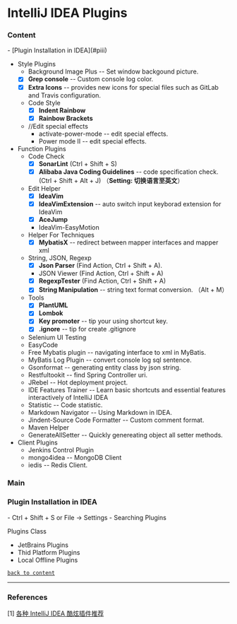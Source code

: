 # IntelliJ IDEA Plugins

<h3 id="content">Content</h3>
- [Plugin Installation in IDEA](#piii)

- Style Plugins
  - Background Image Plus  -- Set window backgound picture.
  - [x] **Grep console**   -- Custom console log color.
  - [x] **Extra Icons** -- provides new icons for special files such as GitLab and Travis configuration.
  - Code Style
    - [x] **Indent Rainbow**
    - [x] **Rainbow Brackets**
  - //Edit special effects
    - activate-power-mode   -- edit special effects.
    - Power mode II    -- edit special effects.
- Function Plugins
  - Code Check
    - [x] **SonarLint** (Ctrl + Shift + S)
    - [x] **Alibaba Java Coding Guidelines**  -- code specification check. (Ctrl + Shift + Alt + J) （**Setting: 切换语言至英文**）
  - Edit Helper
    - [x] **IdeaVim**
    - [x] **IdeaVimExtension** -- auto switch input keyborad extension for IdeaVim
    - [x] **AceJump**
    - IdeaVim-EasyMotion
  - Helper For Techniques
    - [x] **MybatisX** -- redirect between mapper interfaces and mapper xml
  - String, JSON, Regexp
    - [x] **Json Parser** (Find Action, Ctrl + Shift + A). 
    - JSON Viewer (Find Action, Ctrl + Shift + A)
    - [x] **RegexpTester** (Find Action, Ctrl + Shift + A)
    - [x] **String Manipulation**  -- string text format conversion. （Alt + M）
  - Tools
    - [x] **PlantUML**
    - [x] **Lombok**
    - [x] **Key promoter**   -- tip your using shortcut key.
    - [x] **.ignore** -- tip for create .gitignore
  - Selenium UI Testing
  - EasyCode
  - Free Mybatis plugin   -- navigating interface to xml in MyBatis.
  - MyBatis Log Plugin  -- convert console log sql sentence.
  - Gsonformat   -- generating entity class by json string.
  - Restfultookit  -- find Spring Controller uri.
  - JRebel  -- Hot deployment project.
  - IDE Features Trainer  -- Learn basic shortcuts and essential features interactively of IntelliJ IDEA
  - Statistic  -- Code statistic.
  - Markdown Navigator  -- Using Markdown in IDEA.
  - Jindent-Source Code Formatter  -- Custom comment format.
  - Maven Helper
  - GenerateAllSetter  -- Quickly genereating object all setter methods.
- Client Plugins
  - Jenkins Control Plugin
  - mongo4idea  -- MongoDB Client
  - iedis  -- Redis Client.
### Main

<h3 id="piii">Plugin Installation in IDEA</h3>
- Ctrl + Shift + S or File -> Settings
- Searching Plugins

Plugins Class

- JetBrains Plugins
- Thid Platform Plugins
- Local Offline Plugins

[`back to content`](#content)

---



### References

[1] [各种 IntelliJ IDEA 酷炫插件推荐](https://mp.weixin.qq.com/s?__biz=MzAxNDMwMTMwMw==&mid=2247491189&idx=1&sn=f51fd545a8be47ae1e72274b26f76d79&chksm=9b943f6dace3b67b62660eec65f5e01422ba5235811b58a229189c59839d94953db72f036ce7&xtrack=1&scene=0&subscene=131&clicktime=1556772754&ascene=7&devicetype=android-28&version=2700033c&nettype=ctnet&abtest_cookie=BAABAAoACwASABMABQAjlx4A0JkeANyZHgDumR4A8pkeAAAA&lang=en&pass_ticket=4ls4Ugjrm2zckmO5MMMVjx7zLAzDo2d0BaWbaDtMs8q1vOBtNF8xCNwDQjzwRdxe&wx_header=1)
